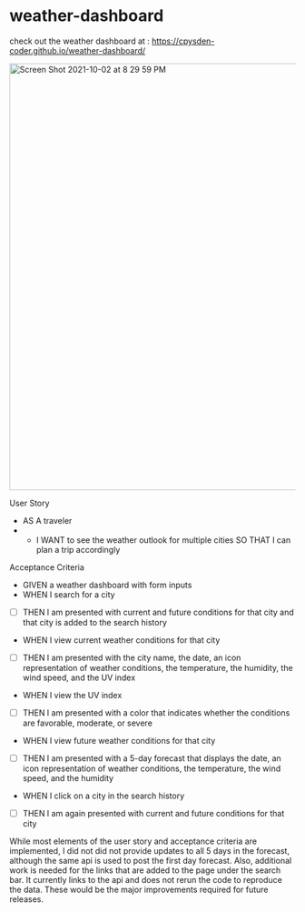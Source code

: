 # weather-dashboard

check out the weather dashboard at : https://cpysden-coder.github.io/weather-dashboard/

<img width="751" alt="Screen Shot 2021-10-02 at 8 29 59 PM" src="https://user-images.githubusercontent.com/65201372/135738358-ed4c8093-834c-4a83-9738-63391b04bd6f.png">

User Story
- AS A traveler
- - I WANT to see the weather outlook for multiple cities
SO THAT I can plan a trip accordingly

Acceptance Criteria
- GIVEN a weather dashboard with form inputs
- WHEN I search for a city
- [ ] THEN I am presented with current and future conditions for that city and that city is added to the search history
- WHEN I view current weather conditions for that city
- [ ] THEN I am presented with the city name, the date, an icon representation of weather conditions, the temperature, the humidity, the wind speed, and the UV index
- WHEN I view the UV index
- [ ] THEN I am presented with a color that indicates whether the conditions are favorable, moderate, or severe
- WHEN I view future weather conditions for that city
- [ ] THEN I am presented with a 5-day forecast that displays the date, an icon representation of weather conditions, the temperature, the wind speed, and the humidity
- WHEN I click on a city in the search history
- [ ] THEN I am again presented with current and future conditions for that city

While most elements of the user story and acceptance criteria are implemented, I did not did not provide updates to all 5 days in the forecast, although the same api is used to post the first day forecast. Also, additional work is needed for the links that are added to the page under the search bar. It currently links to the api and does not rerun the code to reproduce the data. These would be the major improvements required for future releases.